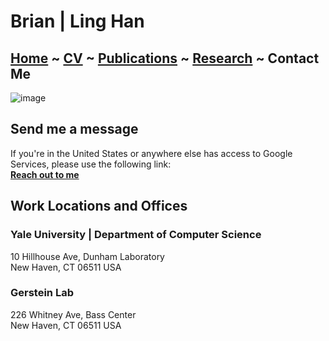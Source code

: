 # Brian | Ling Han
## [Home](https://www.linghan.me/)  ~  [CV](https://www.linghan.me/CV)  ~   [Publications](https://www.linghan.me/publications)  ~  [Research](https://www.linghan.me/research)  ~   Contact Me

![image](https://media.licdn.com/dms/image/D4E16AQE1yfMF2smlXQ/profile-displaybackgroundimage-shrink_350_1400/0/1675223891394?e=1681344000&v=beta&t=SZuGle-lCRna0sW2LcIRqyUYUAS-ZgPgNlKpNet8qfA)

## Send me a message
If you're in the United States or anywhere else has access to Google Services, please use the following link:<br>
**[Reach out to me](https://forms.gle/KJQ5PFbfRzPN9q4t9)**

## Work Locations and Offices
### Yale University | Department of Computer Science
10 Hillhouse Ave, Dunham Laboratory<br>
New Haven, CT 06511 USA

### Gerstein Lab
226 Whitney Ave, Bass Center<br>
New Haven, CT 06511 USA

